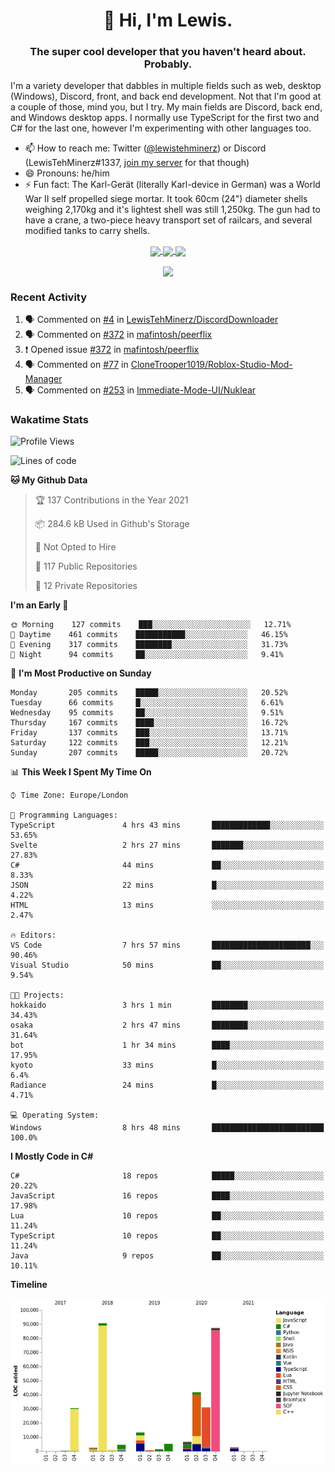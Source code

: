 <h1 align="center">👋 Hi, I'm Lewis.</h1>
<h3 align="center">The super cool developer that you haven't heard about. Probably.</h3>

I'm a variety developer that dabbles in multiple fields such as web, desktop (Windows), Discord, front, and back end development. Not that I'm good at a couple of those, mind you, but I try. My main fields are Discord, back end, and Windows desktop apps. I normally use TypeScript for the first two and C# for the last one, however I'm experimenting with other languages too.

- 📫 How to reach me: Twitter ([@lewistehminerz](https://twitter.com/lewistehminerz)) or Discord (LewisTehMinerz#1337, [join my server](https://discord.gg/XnUh7JB) for that though)
- 😄 Pronouns: he/him
- ⚡ Fun fact: The Karl-Gerät (literally Karl-device in German) was a World War II self propelled siege mortar. It took 60cm (24") diameter shells weighing 2,170kg and it's lightest shell was still 1,250kg. The gun had to have a crane, a two-piece heavy transport set of railcars, and several modified tanks to carry shells.

<p align="center">
  <a href="https://github.com/anuraghazra/github-readme-stats">
    <img align="center" src="https://github-readme-stats.vercel.app/api?username=LewisTehMinerz&count_private=true&show_icons=true&theme=gruvbox">
  </a>
  <a href="https://github.com/anuraghazra/github-readme-stats">
    <img align="center" src="https://github-readme-stats.vercel.app/api/top-langs?username=LewisTehMinerz&layout=compact&theme=gruvbox">
  </a>
  <a href="https://github.com/anuraghazra/github-readme-stats">
    <img align="center" src="https://github-readme-stats.vercel.app/api/wakatime?username=LewisTehMinerz&layout=compact&theme=gruvbox">
  </a>
</p>

<p align="center">
  <a href="https://github.com/ryo-ma/github-profile-trophy">
    <img align="center" src="https://github-profile-trophy.vercel.app/?username=ryo-ma&theme=gruvbox">
  </a>
</p>

### Recent Activity
<!--START_SECTION:activity-->
1. 🗣 Commented on [#4](https://github.com/LewisTehMinerz/DiscordDownloader/issues/4) in [LewisTehMinerz/DiscordDownloader](https://github.com/LewisTehMinerz/DiscordDownloader)
2. 🗣 Commented on [#372](https://github.com/mafintosh/peerflix/issues/372) in [mafintosh/peerflix](https://github.com/mafintosh/peerflix)
3. ❗️ Opened issue [#372](https://github.com/mafintosh/peerflix/issues/372) in [mafintosh/peerflix](https://github.com/mafintosh/peerflix)
4. 🗣 Commented on [#77](https://github.com/CloneTrooper1019/Roblox-Studio-Mod-Manager/issues/77) in [CloneTrooper1019/Roblox-Studio-Mod-Manager](https://github.com/CloneTrooper1019/Roblox-Studio-Mod-Manager)
5. 🗣 Commented on [#253](https://github.com/Immediate-Mode-UI/Nuklear/issues/253) in [Immediate-Mode-UI/Nuklear](https://github.com/Immediate-Mode-UI/Nuklear)
<!--END_SECTION:activity-->

### Wakatime Stats
<!--START_SECTION:waka-->
![Profile Views](http://img.shields.io/badge/Profile%20Views-8-blue)

![Lines of code](https://img.shields.io/badge/From%20Hello%20World%20I%27ve%20Written-320471%20lines%20of%20code-blue)

**🐱 My Github Data** 

> 🏆 137 Contributions in the Year 2021
 > 
> 📦 284.6 kB Used in Github's Storage 
 > 
> 🚫 Not Opted to Hire
 > 
> 📜 117 Public Repositories 
 > 
> 🔑 12 Private Repositories  
 > 
**I'm an Early 🐤** 

```text
🌞 Morning    127 commits    ███░░░░░░░░░░░░░░░░░░░░░░   12.71% 
🌆 Daytime    461 commits    ███████████░░░░░░░░░░░░░░   46.15% 
🌃 Evening    317 commits    ████████░░░░░░░░░░░░░░░░░   31.73% 
🌙 Night      94 commits     ██░░░░░░░░░░░░░░░░░░░░░░░   9.41%

```
📅 **I'm Most Productive on Sunday** 

```text
Monday       205 commits    █████░░░░░░░░░░░░░░░░░░░░   20.52% 
Tuesday      66 commits     █░░░░░░░░░░░░░░░░░░░░░░░░   6.61% 
Wednesday    95 commits     ██░░░░░░░░░░░░░░░░░░░░░░░   9.51% 
Thursday     167 commits    ████░░░░░░░░░░░░░░░░░░░░░   16.72% 
Friday       137 commits    ███░░░░░░░░░░░░░░░░░░░░░░   13.71% 
Saturday     122 commits    ███░░░░░░░░░░░░░░░░░░░░░░   12.21% 
Sunday       207 commits    █████░░░░░░░░░░░░░░░░░░░░   20.72%

```


📊 **This Week I Spent My Time On** 

```text
⌚︎ Time Zone: Europe/London

💬 Programming Languages: 
TypeScript               4 hrs 43 mins       █████████████░░░░░░░░░░░░   53.65% 
Svelte                   2 hrs 27 mins       ███████░░░░░░░░░░░░░░░░░░   27.83% 
C#                       44 mins             ██░░░░░░░░░░░░░░░░░░░░░░░   8.33% 
JSON                     22 mins             █░░░░░░░░░░░░░░░░░░░░░░░░   4.22% 
HTML                     13 mins             ░░░░░░░░░░░░░░░░░░░░░░░░░   2.47%

🔥 Editors: 
VS Code                  7 hrs 57 mins       ██████████████████████░░░   90.46% 
Visual Studio            50 mins             ██░░░░░░░░░░░░░░░░░░░░░░░   9.54%

🐱‍💻 Projects: 
hokkaido                 3 hrs 1 min         ████████░░░░░░░░░░░░░░░░░   34.43% 
osaka                    2 hrs 47 mins       ████████░░░░░░░░░░░░░░░░░   31.64% 
bot                      1 hr 34 mins        ████░░░░░░░░░░░░░░░░░░░░░   17.95% 
kyoto                    33 mins             █░░░░░░░░░░░░░░░░░░░░░░░░   6.4% 
Radiance                 24 mins             █░░░░░░░░░░░░░░░░░░░░░░░░   4.71%

💻 Operating System: 
Windows                  8 hrs 48 mins       █████████████████████████   100.0%

```

**I Mostly Code in C#** 

```text
C#                       18 repos            █████░░░░░░░░░░░░░░░░░░░░   20.22% 
JavaScript               16 repos            ████░░░░░░░░░░░░░░░░░░░░░   17.98% 
Lua                      10 repos            ██░░░░░░░░░░░░░░░░░░░░░░░   11.24% 
TypeScript               10 repos            ██░░░░░░░░░░░░░░░░░░░░░░░   11.24% 
Java                     9 repos             ██░░░░░░░░░░░░░░░░░░░░░░░   10.11%

```


**Timeline**

![Chart not found](https://raw.githubusercontent.com/LewisTehMinerz/LewisTehMinerz/master/charts/bar_graph.png) 


<!--END_SECTION:waka-->

